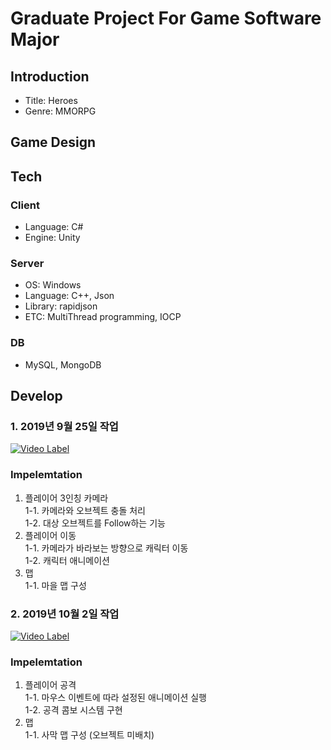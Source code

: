 # Graduate Project For Game Software Major

## Introduction  
+ Title: Heroes  
+ Genre: MMORPG  

## Game Design

## Tech
### Client
* Language: C#  
* Engine: Unity  

### Server
* OS: Windows  
* Language: C++, Json  
* Library: rapidjson  
* ETC: MultiThread programming, IOCP  

### DB
* MySQL, MongoDB

## Develop
### 1. 2019년 9월 25일 작업
[![Video Label](https://img.youtube.com/vi/rsNnGrNGuIc/0.jpg)](https://youtu.be/rsNnGrNGuIc)

### Impelemtation
1. 플레이어 3인칭 카메라  
  1-1. 카메라와 오브젝트 충돌 처리  
  1-2. 대상 오브젝트를 Follow하는 기능  
2. 플레이어 이동  
  1-1. 카메라가 바라보는 방향으로 캐릭터 이동  
  1-2. 캐릭터 애니메이션  
3. 맵  
  1-1. 마을 맵 구성  
  
### 2. 2019년 10월 2일 작업
[![Video Label](https://img.youtube.com/vi/PKGwDd61of8/0.jpg)](https://youtu.be/PKGwDd61of8)

### Impelemtation
1. 플레이어 공격  
  1-1. 마우스 이벤트에 따라 설정된 애니메이션 실행  
  1-2. 공격 콤보 시스템 구현  
2. 맵  
  1-1. 사막 맵 구성 (오브젝트 미배치)  
